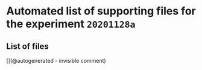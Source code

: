 # Automated list of supporting files for the __experiment `20201128a`__

## List of files

[](@autogenerated - invisible comment)